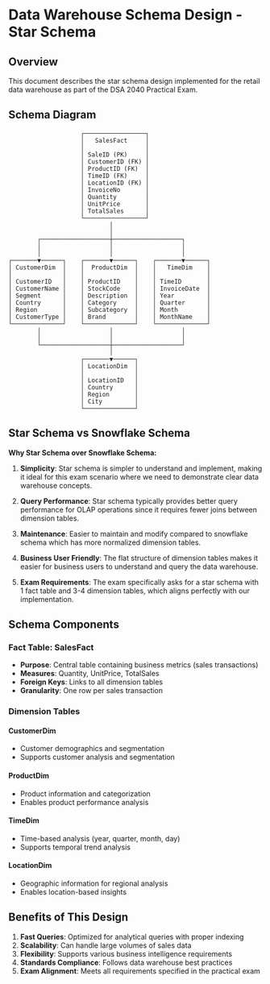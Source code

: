 # Data Warehouse Schema Design - Star Schema

## Overview
This document describes the star schema design implemented for the retail data warehouse as part of the DSA 2040 Practical Exam.

## Schema Diagram

```
                    ┌─────────────────┐
                    │   SalesFact     │
                    │                 │
                    │ SaleID (PK)     │
                    │ CustomerID (FK) │
                    │ ProductID (FK)  │
                    │ TimeID (FK)     │
                    │ LocationID (FK) │
                    │ InvoiceNo       │
                    │ Quantity        │
                    │ UnitPrice       │
                    │ TotalSales      │
                    └─────────────────┘
                            │
                            │
        ┌───────────────────┼───────────────────┐
        │                   │                   │
        │                   │                   │
┌───────▼──────┐    ┌───────▼──────┐    ┌───────▼──────┐
│ CustomerDim  │    │  ProductDim  │    │   TimeDim    │
│              │    │              │    │              │
│ CustomerID   │    │ ProductID    │    │ TimeID       │
│ CustomerName │    │ StockCode    │    │ InvoiceDate  │
│ Segment      │    │ Description  │    │ Year         │
│ Country      │    │ Category     │    │ Quarter      │
│ Region       │    │ Subcategory  │    │ Month        │
│ CustomerType │    │ Brand        │    │ MonthName    │
└──────────────┘    └──────────────┘    └──────────────┘
        │                   │                   │
        │                   │                   │
        └───────────────────┼───────────────────┘
                            │
                    ┌───────▼──────┐
                    │ LocationDim  │
                    │              │
                    │ LocationID   │
                    │ Country      │
                    │ Region       │
                    │ City         │
                    └──────────────┘
```

## Star Schema vs Snowflake Schema

**Why Star Schema over Snowflake Schema:**

1. **Simplicity**: Star schema is simpler to understand and implement, making it ideal for this exam scenario where we need to demonstrate clear data warehouse concepts.

2. **Query Performance**: Star schema typically provides better query performance for OLAP operations since it requires fewer joins between dimension tables.

3. **Maintenance**: Easier to maintain and modify compared to snowflake schema which has more normalized dimension tables.

4. **Business User Friendly**: The flat structure of dimension tables makes it easier for business users to understand and query the data warehouse.

5. **Exam Requirements**: The exam specifically asks for a star schema with 1 fact table and 3-4 dimension tables, which aligns perfectly with our implementation.

## Schema Components

### Fact Table: SalesFact
- **Purpose**: Central table containing business metrics (sales transactions)
- **Measures**: Quantity, UnitPrice, TotalSales
- **Foreign Keys**: Links to all dimension tables
- **Granularity**: One row per sales transaction

### Dimension Tables

#### CustomerDim
- Customer demographics and segmentation
- Supports customer analysis and segmentation

#### ProductDim
- Product information and categorization
- Enables product performance analysis

#### TimeDim
- Time-based analysis (year, quarter, month, day)
- Supports temporal trend analysis

#### LocationDim
- Geographic information for regional analysis
- Enables location-based insights

## Benefits of This Design

1. **Fast Queries**: Optimized for analytical queries with proper indexing
2. **Scalability**: Can handle large volumes of sales data
3. **Flexibility**: Supports various business intelligence requirements
4. **Standards Compliance**: Follows data warehouse best practices
5. **Exam Alignment**: Meets all requirements specified in the practical exam

